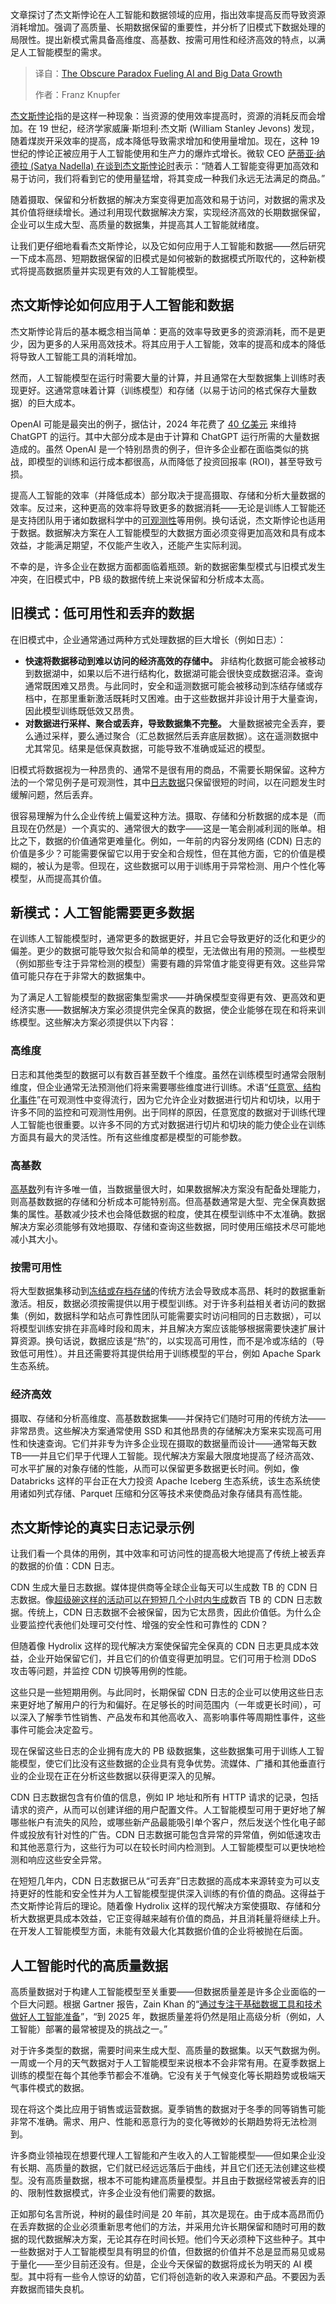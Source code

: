 <!--
title: 推动AI和大数据增长的隐秘悖论
cover: https://cdn.thenewstack.io/media/2025/07/ceed83b6-jevons-paradox.jpg
summary: 文章探讨了杰文斯悖论在人工智能和数据领域的应用，指出效率提高反而导致资源消耗增加。强调了高质量、长期数据保留的重要性，并分析了旧模式下数据处理的局限性。提出新模式需具备高维度、高基数、按需可用性和经济高效的特点，以满足人工智能模型的需求。
-->

文章探讨了杰文斯悖论在人工智能和数据领域的应用，指出效率提高反而导致资源消耗增加。强调了高质量、长期数据保留的重要性，并分析了旧模式下数据处理的局限性。提出新模式需具备高维度、高基数、按需可用性和经济高效的特点，以满足人工智能模型的需求。

> 译自：[The Obscure Paradox Fueling AI and Big Data Growth](https://thenewstack.io/the-obscure-paradox-fueling-ai-and-big-data-growth/)
> 
> 作者：Franz Knupfer

[杰文斯悖论](https://en.wikipedia.org/wiki/Jevons_paradox)指的是这样一种现象：当资源的使用效率提高时，资源的消耗反而会增加。在 19 世纪，经济学家威廉·斯坦利·杰文斯 (William Stanley Jevons) 发现，随着煤炭开采效率的提高，成本降低导致需求增加和使用量增加。现在，这种 19 世纪的悖论正被应用于人工智能使用和生产力的爆炸式增长。微软 CEO [萨蒂亚·纳德拉 (Satya Nadella) 在谈到杰文斯悖论时](https://www.npr.org/sections/planet-money/2025/02/04/g-s1-46018/ai-deepseek-economics-jevons-paradox)表示：“随着人工智能变得更加高效和易于访问，我们将看到它的使用量猛增，将其变成一种我们永远无法满足的商品。”

随着摄取、保留和分析数据的解决方案变得更加高效和易于访问，对数据的需求及其价值将继续增长。通过利用现代数据解决方案，实现经济高效的长期数据保留，企业可以生成大型、高质量的数据集，并提高其人工智能就绪度。

让我们更仔细地看看杰文斯悖论，以及它如何应用于人工智能和数据——然后研究一下成本高昂、短期数据保留的旧模式是如何被新的数据模式所取代的，这种新模式将提高数据质量并实现更有效的人工智能模型。

## 杰文斯悖论如何应用于人工智能和数据

杰文斯悖论背后的基本概念相当简单：更高的效率导致更多的资源消耗，而不是更少，因为更多的人采用高效技术。将其应用于人工智能，效率的提高和成本的降低将导致人工智能工具的消耗增加。

然而，人工智能模型在运行时需要大量的计算，并且通常在大型数据集上训练时表现更好。这通常意味着计算（训练模型）和存储（以易于访问的格式保存大量数据）的巨大成本。

OpenAI 可能是最突出的例子，据估计，2024 年花费了 [40 亿美元](https://www.axios.com/2024/10/03/openai-investors-profit-money-costs) 来维持 ChatGPT 的运行。其中大部分成本是由于计算和 ChatGPT 运行所需的大量数据造成的。虽然 OpenAI 是一个特别昂贵的例子，但许多企业都在面临类似的挑战，即模型的训练和运行成本都很高，从而降低了投资回报率 (ROI)，甚至导致亏损。

提高人工智能的效率（并降低成本）部分取决于提高摄取、存储和分析大量数据的效率。反过来，这种更高的效率将导致更多的数据消耗——无论是训练人工智能还是支持团队用于诸如数据科学中的[可观测性](https://thenewstack.io/observability-2-0-or-just-logs-all-over-again)等用例。换句话说，杰文斯悖论也适用于数据。数据解决方案在人工智能模型的大数据方面必须变得更加高效和具有成本效益，才能满足期望，不仅能产生收入，还能产生实际利润。

不幸的是，许多企业在数据方面都面临着瓶颈。新的数据密集型模式与旧模式发生冲突，在旧模式中，PB 级的数据传统上来说保留和分析成本太高。

## 旧模式：低可用性和丢弃的数据

在旧模式中，企业通常通过两种方式处理数据的巨大增长（例如日志）：

* **快速将数据移动到难以访问的经济高效的存储中。** 非结构化数据可能会被移动到数据湖中，如果以后不进行结构化，数据湖可能会很快变成数据沼泽。查询通常既困难又昂贵。与此同时，安全和遥测数据可能会被移动到冻结存储或存档中，在那里重新激活既耗时又困难。由于这些数据并非设计用于大量查询，因此模型训练既低效又昂贵。
* **对数据进行采样、聚合或丢弃，导致数据集不完整。** 大量数据被完全丢弃，要么通过采样，要么通过聚合（汇总数据然后丢弃底层数据）。这在遥测数据中尤其常见。结果是低保真数据，可能导致不准确或延迟的模型。

旧模式将数据视为一种昂贵的、通常不是很有用的商品，不需要长期保留。这种方法的一个常见例子是可观测性，其中[日志数据](https://thenewstack.io/observability-isnt-enough-its-time-to-federate-log-data)只保留很短的时间，以在问题发生时缓解问题，然后丢弃。

很容易理解为什么企业传统上偏爱这种方法。摄取、存储和分析数据的成本是（而且现在仍然是）一个真实的、通常很大的数字——这是一笔会削减利润的账单。相比之下，数据的价值通常更难量化。例如，一年前的内容分发网络 (CDN) 日志的价值是多少？可能需要保留它以用于安全和合规性，但在其他方面，它的价值是模糊的，被认为是零。但现在，这些数据可以用于训练用于异常检测、用户个性化等模型，从而提高其价值。

## 新模式：人工智能需要更多数据

在训练人工智能模型时，通常更多的数据更好，并且它会导致更好的泛化和更少的偏差。更少的数据可能导致欠拟合和简单的模型，无法做出有用的预测。一些模型（例如那些专注于异常检测的模型）需要有趣的异常值才能变得更有效。这些异常值可能只存在于非常大的数据集中。

为了满足人工智能模型的数据密集型需求——并确保模型变得更有效、更高效和更经济实惠——数据解决方案必须提供完全保真的数据，使企业能够在现在和将来训练模型。这些解决方案必须提供以下内容：

### 高维度

日志和其他类型的数据可以有数百甚至数千个维度。虽然在训练模型时通常会限制维度，但企业通常无法预测他们将来需要哪些维度进行训练。术语“[任意宽、结构化事件](https://www.honeycomb.io/blog/time-to-version-observability-signs-point-to-yes)”在可观测性中变得流行，因为它允许企业对数据进行切片和切块，以用于许多不同的监控和可观测性用例。出于同样的原因，任意宽度的数据对于训练代理人工智能也很重要。以许多不同的方式对数据进行切片和切块的能力使企业在训练方面具有最大的灵活性。所有这些维度都是模型的可能参数。

### 高基数

[高基数](https://hydrolix.io/blog/high-cardinality-data/)列有许多唯一值，当数据量很大时，如果数据解决方案没有配备处理能力，则高基数数据的存储和分析成本可能特别高。但高基数通常是大型、完全保真数据集的属性。基数减少技术也会降低数据的粒度，使其在模型训练中不太准确。数据解决方案必须能够有效地摄取、存储和查询这些数据，同时使用压缩技术尽可能地减小其大小。

### 按需可用性

将大型数据集移动到[冻结或存档存储](https://thenewstack.io/stop-freezing-your-data-to-death)的传统方法会导致成本高昂、耗时的数据重新激活。相反，数据必须按需提供以用于模型训练。对于许多利益相关者访问的数据集（例如，数据科学和站点可靠性团队可能需要实时访问相同的日志数据），可以将模型训练安排在非高峰时段和周末，并且解决方案应该能够根据需要快速扩展计算资源。换句话说，数据应该是“热”的，以实现高可用性，而不是冷或冻结的（导致低可用性）。并且还需要将其提供给用于训练模型的平台，例如 Apache Spark 生态系统。

### 经济高效

摄取、存储和分析高维度、高基数数据集——并保持它们随时可用的传统方法——非常昂贵。这些解决方案通常使用 SSD 和其他昂贵的存储解决方案来实现高可用性和快速查询。它们并非专为许多企业现在摄取的数据量而设计——通常每天数 TB——并且它们早于代理人工智能。现代解决方案最大限度地提高了经济高效、可水平扩展的对象存储的性能，从而可以保留更多数据更长时间。例如，像 Databricks 这样的平台正在大力投资 Apache Iceberg 生态系统，该生态系统使用诸如列式存储、Parquet 压缩和分区等技术来使商品对象存储具有高性能。

## 杰文斯悖论的真实日志记录示例

让我们看一个具体的用例，其中效率和可访问性的提高极大地提高了传统上被丢弃的数据的价值：CDN 日志。

CDN 生成大量日志数据。媒体提供商等全球企业每天可以生成数 TB 的 CDN 日志数据。像[超级碗这样的活动可以在短短几个小时内生成](https://hydrolix.io/blog/hyperscale-logging/)数百 TB 的 CDN 日志数据。传统上，CDN 日志数据不会被保留，因为它太昂贵，因此价值低。为什么企业要监控代表他们处理可交付性、增强的安全性和可靠性的 CDN？

但随着像 Hydrolix 这样的现代解决方案使保留完全保真的 CDN 日志更具成本效益，企业开始保留它们，并且它们的价值变得更加明显。它们可用于检测 DDoS 攻击等问题，并监控 CDN 切换等用例的性能。

这些只是一些短期用例。与此同时，长期保留 CDN 日志的企业可以使用这些日志来更好地了解用户的行为和偏好。在足够长的时间范围内（一年或更长时间），可以深入了解季节性销售、产品发布和其他高收入、高影响事件等周期性事件，这些事件可能会决定盈亏。

现在保留这些日志的企业拥有庞大的 PB 级数据集，这些数据集可用于训练人工智能模型，使它们比没有这些数据的企业具有竞争优势。流媒体、广播和其他垂直行业的企业现在正在分析这些数据以获得更深入的见解。

CDN 日志数据包含有价值的信息，例如 IP 地址和所有 HTTP 请求的记录，包括请求的资产，从而可以创建详细的用户配置文件。人工智能模型可用于更好地了解哪些帐户有流失的风险，或哪些新产品最能吸引单个客户，然后发送个性化电子邮件或投放有针对性的广告。CDN 日志数据可能包含异常的异常值，例如低速攻击和其他恶意行为，这些行为可以在较长时间内检测到。人工智能模型可以更快地检测和响应这些安全异常。

在短短几年内，CDN 日志数据已从“可丢弃”日志数据的高成本来源转变为可以支持更好的性能和安全性并为人工智能模型提供深入训练的有价值的商品。这得益于杰文斯悖论背后的理论。随着像 Hydrolix 这样的现代解决方案使摄取、存储和分析大数据更具成本效益，它正变得越来越有价值的商品，并且消耗量将继续上升。在开发人工智能模型方面，未能有效最大化其数据价值的企业将被抛在后面。

## 人工智能时代的高质量数据

高质量数据对于构建人工智能模型至关重要——但数据质量差是许多企业面临的一个巨大问题。根据 Gartner 报告，Zain Khan 的“[通过专注于基础数据工具和技术做好人工智能准备](https://www.gartner.com/en/documents/5923775)”，“到 2025 年，数据质量差将仍然是阻止高级分析（例如，人工智能）部署的最常被提及的挑战之一。”

对于许多类型的数据，需要时间来生成大型、高质量的数据集。以天气数据为例。一周或一个月的天气数据对于人工智能模型来说根本不会非常有用。在夏季数据上训练的模型在每个其他季节都会不准确。它没有关于气候变化等长期趋势或极端天气事件模式的数据。

现在将这个类比应用于销售或运营数据。夏季销售的数据对于冬季的同等销售可能非常不准确。需求、用户、性能和恶意行为的变化等微妙的长期趋势将无法检测到。

许多商业领袖现在想要代理人工智能和产生收入的人工智能模型——但如果企业没有长期、高质量的数据，它们就已经远远落后于曲线，并且它们还无法创建这些模型。没有高质量数据，根本不可能构建高质量模型。并且由于数据经常被丢弃的旧的、限制性数据模式，许多企业没有他们需要的数据。

正如那句名言所说，种树的最佳时间是 20 年前，其次是现在。由于成本高昂而仍在丢弃数据的企业必须重新思考他们的方法，并采用允许长期保留和随时可用的数据的现代数据解决方案，无论其存在时间长短。他们今天必须种下这些种子。其中一些数据对于人工智能模型具有明显的价值，但数据的价值并不总是显而易见或易于量化——至少目前还没有。但是，企业今天保留的数据将成长为明天的 AI 模型。其中将有一些令人惊讶的幼苗，它们将创造新的收入来源和产品。不要因为丢弃数据而错失良机。